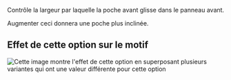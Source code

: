 Contrôle la largeur par laquelle la poche avant glisse dans le panneau avant.

Augmenter ceci donnera une poche plus inclinée.

## Effet de cette option sur le motif

![Cette image montre l'effet de cette option en superposant plusieurs variantes qui ont une valeur différente pour cette option](charlie_frontpocketslantwidth_sample.svg "Effet de cette option sur le motif")
